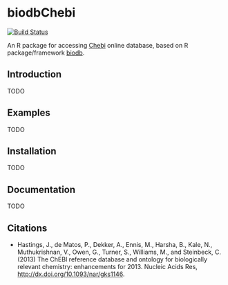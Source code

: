# biodbChebi

[![Build Status](https://travis-ci.org/pkrog/biodbChebi.svg?branch=master)](https://travis-ci.org/pkrog/biodbChebi)

An R package for accessing [Chebi](https://www.ebi.ac.uk/chebi/) online database, based on R package/framework [biodb](https://github.com/pkrog/biodb/).

## Introduction

TODO

## Examples

TODO

## Installation

TODO

## Documentation

TODO

## Citations

 * Hastings, J., de Matos, P., Dekker, A., Ennis, M., Harsha, B., Kale, N., Muthukrishnan, V., Owen, G., Turner, S., Williams, M., and Steinbeck, C. (2013) The ChEBI reference database and ontology for biologically relevant chemistry: enhancements for 2013. Nucleic Acids Res, <http://dx.doi.org/10.1093/nar/gks1146>.
